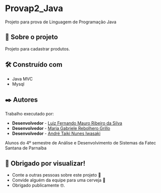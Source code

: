 # Provap2_Java
Projeto para prova de Linguagem de Programação Java

## 🚀 Sobre o projeto
Projeto para cadastrar produtos.

## 🛠️ Construído com

* Java MVC
* Mysql

## ✒️ Autores

Trabalho executado por:

* **Desenvolvedor** - [Luiz Fernando Mauro Ribeiro da Silva](https://github.com/luizzz4727)
* **Desenvolvedor** - [Maria Gabriele Rebolhero Grillo](https://github.com/rebolhero)
* **Desenvolvedor** - [André Taiki Nunes Iwasaki](https://github.com/andreiwasaki)

Alunos do 4º semestre de Análise e Desenvolvimento de Sistemas da Fatec Santana de Parnaíba


## 🎁 Obrigado por visualizar!

* Conte a outras pessoas sobre este projeto 📢
* Convide alguém da equipe para uma cerveja 🍺 
* Obrigado publicamente 🤓.
